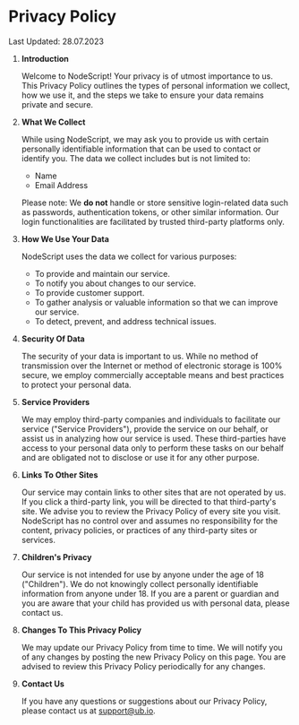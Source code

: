 # Privacy Policy

Last Updated: 28.07.2023

1. **Introduction**

   Welcome to NodeScript! Your privacy is of utmost importance to us. This Privacy Policy outlines the types of personal information we collect, how we use it, and the steps we take to ensure your data remains private and secure.

2. **What We Collect**

   While using NodeScript, we may ask you to provide us with certain personally identifiable information that can be used to contact or identify you. The data we collect includes but is not limited to:

   - Name
   - Email Address

   Please note: We **do not** handle or store sensitive login-related data such as passwords, authentication tokens, or other similar information. Our login functionalities are facilitated by trusted third-party platforms only.


3. **How We Use Your Data**

   NodeScript uses the data we collect for various purposes:

   - To provide and maintain our service.
   - To notify you about changes to our service.
   - To provide customer support.
   - To gather analysis or valuable information so that we can improve our service.
   - To detect, prevent, and address technical issues.

4. **Security Of Data**

   The security of your data is important to us. While no method of transmission over the Internet or method of electronic storage is 100% secure, we employ commercially acceptable means and best practices to protect your personal data.

5. **Service Providers**

   We may employ third-party companies and individuals to facilitate our service ("Service Providers"), provide the service on our behalf, or assist us in analyzing how our service is used. These third-parties have access to your personal data only to perform these tasks on our behalf and are obligated not to disclose or use it for any other purpose.

6. **Links To Other Sites**

   Our service may contain links to other sites that are not operated by us. If you click a third-party link, you will be directed to that third-party's site. We advise you to review the Privacy Policy of every site you visit. NodeScript has no control over and assumes no responsibility for the content, privacy policies, or practices of any third-party sites or services.

7. **Children's Privacy**

   Our service is not intended for use by anyone under the age of 18 ("Children"). We do not knowingly collect personally identifiable information from anyone under 18. If you are a parent or guardian and you are aware that your child has provided us with personal data, please contact us.

8. **Changes To This Privacy Policy**

   We may update our Privacy Policy from time to time. We will notify you of any changes by posting the new Privacy Policy on this page. You are advised to review this Privacy Policy periodically for any changes.

9. **Contact Us**

   If you have any questions or suggestions about our Privacy Policy, please contact us at support@ub.io.
